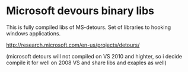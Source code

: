 # Microsoft devours binary libs

This is fully compiled libs of MS-detours. Set of libraries to hooking windows applications.

http://research.microsoft.com/en-us/projects/detours/

(microsoft detours will not compiled on VS 2010 and highter, so i decide compile it for well on 2008 VS and share libs and exaples as well)
